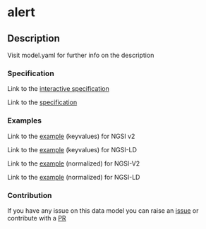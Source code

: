 # alert

## Description 

Visit model.yaml for further info on the description
### Specification

Link to the [interactive specification](https://swagger.lab.fiware.org/?url=https://smart-data-models.github.io/dataModel.Alert/alert/swagger.yaml)

Link to the [specification](https://github.com/smart-data-models/dataModel.Alert/blob/master/alert/doc/spec.md)
### Examples

Link to the [example](https://smart-data-models.github.io/dataModel.Alert/alert/examples/example.json) (keyvalues) for NGSI v2

Link to the [example](https://smart-data-models.github.io/dataModel.Alert/alert/examples/example.jsonld) (keyvalues) for NGSI-LD

Link to the [example](https://smart-data-models.github.io/dataModel.Alert/alert/examples/example-normalized.json) (normalized) for NGSI-V2

Link to the [example](https://smart-data-models.github.io/dataModel.Alert/alert/examples/example-normalized.jsonld) (normalized) for NGSI-LD
### Contribution

 If you have any issue on this data model you can raise an [issue](https://github.com/smart-data-models/dataModel.Alert/issues)  or contribute with a [PR](https://github.com/smart-data-models/dataModel.Alert/pulls)